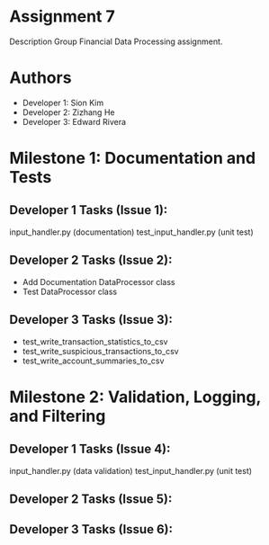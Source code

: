 # Assignment 7

Description
Group Financial Data Processing assignment.

# Authors

- Developer 1: Sion Kim
- Developer 2: Zizhang He
- Developer 3: Edward Rivera

# Milestone 1: Documentation and Tests

## Developer 1 Tasks (Issue 1):
input_handler.py (documentation)
test_input_handler.py (unit test)

## Developer 2 Tasks (Issue 2):

- Add Documentation DataProcessor class
- Test DataProcessor class

## Developer 3 Tasks (Issue 3):
- test_write_transaction_statistics_to_csv
- test_write_suspicious_transactions_to_csv
- test_write_account_summaries_to_csv

# Milestone 2: Validation, Logging, and Filtering

## Developer 1 Tasks (Issue 4):
input_handler.py (data validation)
test_input_handler.py (unit test)

## Developer 2 Tasks (Issue 5):

## Developer 3 Tasks (Issue 6):
